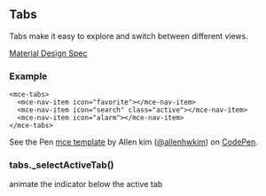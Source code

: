 <a name="Tabs"></a>

## Tabs
Tabs make it easy to explore and switch between different views.

[Material Design Spec](https://material.io/guidelines/components/tabs.html#tabs-specs)

### Example
```
<mce-tabs>
  <mce-nav-item icon="favorite"></mce-nav-item>
  <mce-nav-item icon="search" class="active"></mce-nav-item>
  <mce-nav-item icon="alarm"></mce-nav-item>
</mce-tabs>
```

<p data-height="300" data-theme-id="32189" data-slug-hash="BJmaeb" data-default-tab="html,result" data-user="allenhwkim" data-embed-version="2" data-pen-title="mce template" class="codepen">See the Pen <a href="https://codepen.io/allenhwkim/pen/PEJKKo/">mce template</a> by Allen kim (<a href="https://codepen.io/allenhwkim">@allenhwkim</a>) on <a href="https://codepen.io">CodePen</a>.</p>
<script async src="https://production-assets.codepen.io/assets/embed/ei.js"></script>

<a name="Tabs+_selectActiveTab"></a>

### tabs._selectActiveTab()
animate the indicator below the active tab

